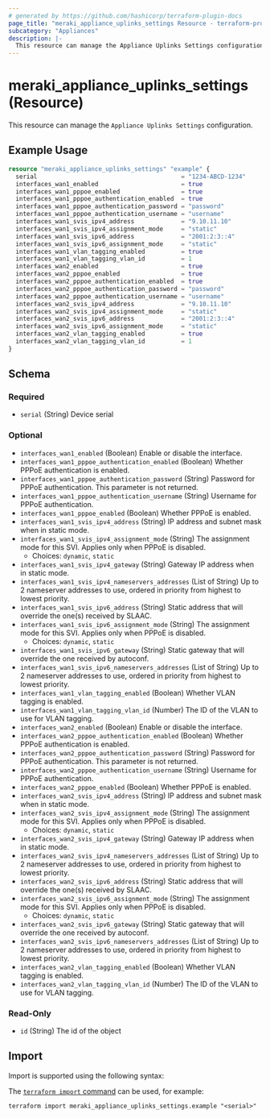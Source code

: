 ```yaml
---
# generated by https://github.com/hashicorp/terraform-plugin-docs
page_title: "meraki_appliance_uplinks_settings Resource - terraform-provider-meraki"
subcategory: "Appliances"
description: |-
  This resource can manage the Appliance Uplinks Settings configuration.
---
```


# meraki_appliance_uplinks_settings (Resource)

This resource can manage the `Appliance Uplinks Settings` configuration.

## Example Usage

```terraform
resource "meraki_appliance_uplinks_settings" "example" {
  serial                                        = "1234-ABCD-1234"
  interfaces_wan1_enabled                       = true
  interfaces_wan1_pppoe_enabled                 = true
  interfaces_wan1_pppoe_authentication_enabled  = true
  interfaces_wan1_pppoe_authentication_password = "password"
  interfaces_wan1_pppoe_authentication_username = "username"
  interfaces_wan1_svis_ipv4_address             = "9.10.11.10"
  interfaces_wan1_svis_ipv4_assignment_mode     = "static"
  interfaces_wan1_svis_ipv6_address             = "2001:2:3::4"
  interfaces_wan1_svis_ipv6_assignment_mode     = "static"
  interfaces_wan1_vlan_tagging_enabled          = true
  interfaces_wan1_vlan_tagging_vlan_id          = 1
  interfaces_wan2_enabled                       = true
  interfaces_wan2_pppoe_enabled                 = true
  interfaces_wan2_pppoe_authentication_enabled  = true
  interfaces_wan2_pppoe_authentication_password = "password"
  interfaces_wan2_pppoe_authentication_username = "username"
  interfaces_wan2_svis_ipv4_address             = "9.10.11.10"
  interfaces_wan2_svis_ipv4_assignment_mode     = "static"
  interfaces_wan2_svis_ipv6_address             = "2001:2:3::4"
  interfaces_wan2_svis_ipv6_assignment_mode     = "static"
  interfaces_wan2_vlan_tagging_enabled          = true
  interfaces_wan2_vlan_tagging_vlan_id          = 1
}
```

<!-- schema generated by tfplugindocs -->
## Schema

### Required

- `serial` (String) Device serial

### Optional

- `interfaces_wan1_enabled` (Boolean) Enable or disable the interface.
- `interfaces_wan1_pppoe_authentication_enabled` (Boolean) Whether PPPoE authentication is enabled.
- `interfaces_wan1_pppoe_authentication_password` (String) Password for PPPoE authentication. This parameter is not returned.
- `interfaces_wan1_pppoe_authentication_username` (String) Username for PPPoE authentication.
- `interfaces_wan1_pppoe_enabled` (Boolean) Whether PPPoE is enabled.
- `interfaces_wan1_svis_ipv4_address` (String) IP address and subnet mask when in static mode.
- `interfaces_wan1_svis_ipv4_assignment_mode` (String) The assignment mode for this SVI. Applies only when PPPoE is disabled.
  - Choices: `dynamic`, `static`
- `interfaces_wan1_svis_ipv4_gateway` (String) Gateway IP address when in static mode.
- `interfaces_wan1_svis_ipv4_nameservers_addresses` (List of String) Up to 2 nameserver addresses to use, ordered in priority from highest to lowest priority.
- `interfaces_wan1_svis_ipv6_address` (String) Static address that will override the one(s) received by SLAAC.
- `interfaces_wan1_svis_ipv6_assignment_mode` (String) The assignment mode for this SVI. Applies only when PPPoE is disabled.
  - Choices: `dynamic`, `static`
- `interfaces_wan1_svis_ipv6_gateway` (String) Static gateway that will override the one received by autoconf.
- `interfaces_wan1_svis_ipv6_nameservers_addresses` (List of String) Up to 2 nameserver addresses to use, ordered in priority from highest to lowest priority.
- `interfaces_wan1_vlan_tagging_enabled` (Boolean) Whether VLAN tagging is enabled.
- `interfaces_wan1_vlan_tagging_vlan_id` (Number) The ID of the VLAN to use for VLAN tagging.
- `interfaces_wan2_enabled` (Boolean) Enable or disable the interface.
- `interfaces_wan2_pppoe_authentication_enabled` (Boolean) Whether PPPoE authentication is enabled.
- `interfaces_wan2_pppoe_authentication_password` (String) Password for PPPoE authentication. This parameter is not returned.
- `interfaces_wan2_pppoe_authentication_username` (String) Username for PPPoE authentication.
- `interfaces_wan2_pppoe_enabled` (Boolean) Whether PPPoE is enabled.
- `interfaces_wan2_svis_ipv4_address` (String) IP address and subnet mask when in static mode.
- `interfaces_wan2_svis_ipv4_assignment_mode` (String) The assignment mode for this SVI. Applies only when PPPoE is disabled.
  - Choices: `dynamic`, `static`
- `interfaces_wan2_svis_ipv4_gateway` (String) Gateway IP address when in static mode.
- `interfaces_wan2_svis_ipv4_nameservers_addresses` (List of String) Up to 2 nameserver addresses to use, ordered in priority from highest to lowest priority.
- `interfaces_wan2_svis_ipv6_address` (String) Static address that will override the one(s) received by SLAAC.
- `interfaces_wan2_svis_ipv6_assignment_mode` (String) The assignment mode for this SVI. Applies only when PPPoE is disabled.
  - Choices: `dynamic`, `static`
- `interfaces_wan2_svis_ipv6_gateway` (String) Static gateway that will override the one received by autoconf.
- `interfaces_wan2_svis_ipv6_nameservers_addresses` (List of String) Up to 2 nameserver addresses to use, ordered in priority from highest to lowest priority.
- `interfaces_wan2_vlan_tagging_enabled` (Boolean) Whether VLAN tagging is enabled.
- `interfaces_wan2_vlan_tagging_vlan_id` (Number) The ID of the VLAN to use for VLAN tagging.

### Read-Only

- `id` (String) The id of the object

## Import

Import is supported using the following syntax:

The [`terraform import` command](https://developer.hashicorp.com/terraform/cli/commands/import) can be used, for example:

```shell
terraform import meraki_appliance_uplinks_settings.example "<serial>"
```
